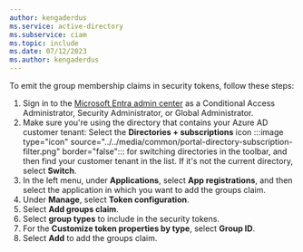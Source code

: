 ```yaml
---
author: kengaderdus
ms.service: active-directory
ms.subservice: ciam
ms.topic: include
ms.date: 07/12/2023
ms.author: kengaderdus
---
```

To emit the group membership claims in security tokens, follow these steps:

1. Sign in to the [Microsoft Entra admin center](https://entra.microsoft.com) as a Conditional Access Administrator, Security Administrator, or Global Administrator.
1. Make sure you're using the directory that contains your Azure AD customer tenant: Select the **Directories + subscriptions** icon :::image type="icon" source="../../media/common/portal-directory-subscription-filter.png" border="false"::: for switching directories in the toolbar, and then find your customer tenant in the list. If it's not the current directory, select **Switch**.
1. In the left menu, under **Applications**, select **App registrations**, and then select the application in which you want to add the groups claim.
1. Under **Manage**, select **Token configuration**.
2. Select **Add groups claim**.
3. Select **group types** to include in the security tokens.
4. For the **Customize token properties by type**, select **Group ID**.
5. Select **Add** to add the groups claim.